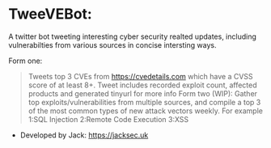 # TweeVEBot:

A twitter bot tweeting interesting cyber security realted updates, including vulnerabilties from various sources in concise intersting ways.

Form one:
> Tweets top 3 CVEs from https://cvedetails.com which have a CVSS score of at least 8+. Tweet includes recorded exploit count, affected products and generated tinyurl for more info
Form two (WIP):
> Gather top exploits/vulnerabilities from multiple sources, and compile a top 3 of the most common types of new attack vectors weekly.
> For example 1:SQL Injection 2:Remote Code Execution 3:XSS

- Developed by Jack: https://jacksec.uk
